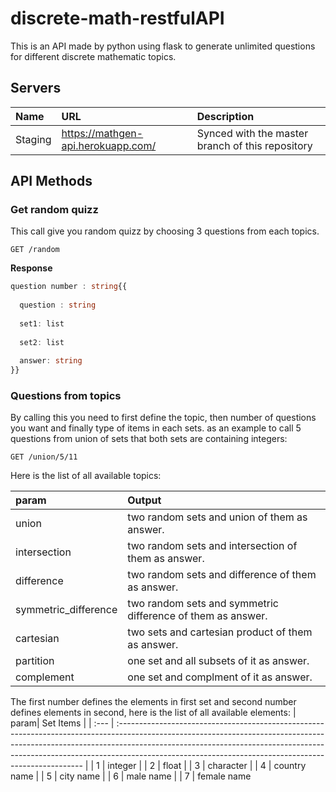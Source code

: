 # discrete-math-restfulAPI

This is an API made by python using flask to generate unlimited questions for different discrete mathematic topics.

## Servers

| Name            | URL                 | Description                                                                                                   |
| :-------------- | :------------------ | :------------------------------------------------------------------------------------------------------------ |
| Staging     | https://mathgen-api.herokuapp.com/ | Synced with the master branch of this repository                |

## API Methods

### Get random quizz
This call give you random quizz by choosing 3 questions from each topics.

```HTTP
GET /random
```

**Response**

```ts
question number : string{{
  
  question : string
  
  set1: list
  
  set2: list
  
  answer: string
}}
```

### Questions from topics

By calling this you need to first define the topic, then number of questions you want and finally type of items in each sets.
as an example to call 5 questions from union of sets that both sets are containing integers:

```HTTP
GET /union/5/11
```

Here is the list of all available topics:

| param     | Output                                                                                                                                                                                                                                                                                                      |
| :-------- | :--------------------------------------------------------------------------------------------------------------------------------------------------------------------------------------------------------------------------------------------------------------------------------------------------------------- |
| union    | two random sets and union of them as answer.                                                                                                                                                                                                                                                             |
| intersection  | two random sets and intersection of them as answer.                                                                                                                                                                                                                                                                                     |
| difference     | two random sets and difference of them as answer.                                                                                                                                                                                                                                                   |
| symmetric_difference      | two random sets and symmetric difference of them as answer.                                                                                                                                                                                                                                                                    |
| cartesian | two sets and cartesian product of them as answer.                                                                                                                                                                                                                                            |
| partition | one set and all subsets of it as answer.                                                                                                                                                                                                                                           |
| complement      | one set and complment of it as answer.

The first number defines the elements in first set and second number defines elements in second, here is the list of all available elements:
| param| Set Items                                                                                                                                                                                                                                                                                                      |
| :--- | :--------------------------------------------------------------------------------------------------------------------------------------------------------------------------------------------------------------------------------------------------------------------------------------------------------------- |
| 1    | integer                                                                                                                                                                                                                                                            |
| 2    | float                                                                                                                                                                                                                                                                                     |
| 3    | character                                                                                                                                                                                                                                                  |
| 4    | country name                                                                                                                                                                                                                                                                    |
| 5    | city name                                                                                                                                                                                                                                            |
| 6    | male name                                                                                                                                                                                                                                           |
| 7    | female name


